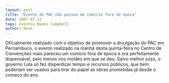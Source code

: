 ```yaml
---
layout: post
title: "Evento do PAC não passou de comício fora de época"
date: 2007-07-12
tags: eventos,Naomi Campbell
author: None
---
```

Oficialmente realizado com o objetivo de promover a divulga&ccedil;&atilde;o do PAC em Pernambuco, o evento realizado na manh&atilde; desta quinta-feira no Centro de Conven&ccedil;&otilde;es mais pareceu um com&iacute;cio fora de &eacute;poca e era perfeitamente dispens&aacute;vel, pelo menos nos moldes em que se deu. Salvo melhor ju&iacute;zo, o governo Lula s&oacute; fez disperdi&ccedil;ar tempo e recursos p&uacute;blicos, que bem poderiam ser usados para tirar do papel as obras prometidas j&aacute; desde o come&ccedil;o do ano.
 